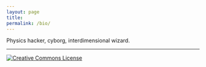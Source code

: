 ```yaml
---
layout: page
title:
permalink: /bio/
---
```


Physics hacker, cyborg, interdimensional wizard.

<div id="quote"></div>

<script>
document.addEventListener('DOMContentLoaded', function() {
    const formulas = [
        "c = \\sqrt{a^2 + b^2}",
        "\\frac{-b \\pm \\sqrt{b^2-4ac}}{2a}",
        "e^{i\\pi} + 1 = 0",
        "\\sum_{n=1}^{\\infty} \\frac{1}{n^2} = \\frac{\\pi^2}{6}"
    ];

    function displayRandomFormula() {
        const index = Math.floor(Math.random() * formulas.length);
        const formula = formulas[index];
        const container = document.getElementById('formula-container');
        katex.render(formula, container);
    }

    displayRandomFormula();
});
</script>

---

<a rel="license"
href="http://creativecommons.org/licenses/by-nc-sa/4.0/"><img
alt="Creative Commons License" style="border-width:0"
src="https://i.creativecommons.org/l/by-nc-sa/4.0/88x31.png" /></a>

<!-- "Saxifrage" means "stone breaker". These tiny, five-petalled -->
<!-- flowers are the toughest and most northernmost growing plants on -->
<!-- earth. By virtue of their pattern of growth, they split rocks and -->
<!-- flourish in unlikely places; they are in the business of -->
<!-- viriditas.-->
